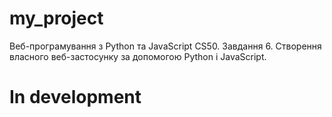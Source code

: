 # my_project
Веб-програмування з Python та JavaScript CS50. Завдання 6. Створення власного веб-застосунку за допомогою Python і JavaScript.

# In development
